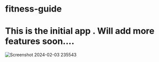 # fitness-guide
# This is the initial app . Will add more features soon....

![Screenshot 2024-02-03 235543](https://github.com/AGENT-SRINJOY/fitness-guide/assets/100292962/6b8b0844-6d24-4b7e-9615-03aa8f6ee4af)

